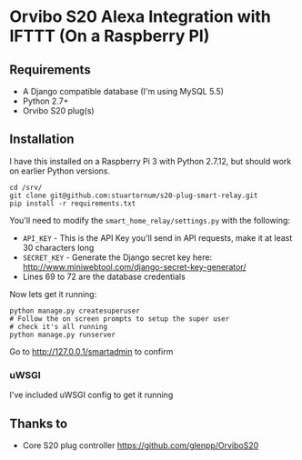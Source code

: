 # Orvibo S20 Alexa Integration with IFTTT (On a Raspberry PI)


## Requirements


* A Django compatible database (I'm using MySQL 5.5)
* Python 2.7+
* Orvibo S20 plug(s)

## Installation

I have this installed on a Raspberry Pi 3 with Python 2.7.12, but should work on earlier Python versions.

    cd /srv/
    git clone git@github.com:stuartornum/s20-plug-smart-relay.git
    pip install -r requirements.txt

You'll need to modify the `smart_home_relay/settings.py` with the following:

* `API_KEY` - This is the API Key you'll send in API requests, make it at least 30 characters long
* `SECRET_KEY` - Generate the Django secret key here: http://www.miniwebtool.com/django-secret-key-generator/
* Lines 69 to 72 are the database credentials


Now lets get it running:

    python manage.py createsuperuser
    # Follow the on screen prompts to setup the super user
    # check it's all running
    python manage.py runserver

Go to http://127.0.0.1/smartadmin to confirm

### uWSGI
I've included uWSGI config to get it running

## Thanks to

* Core S20 plug controller https://github.com/glenpp/OrviboS20


